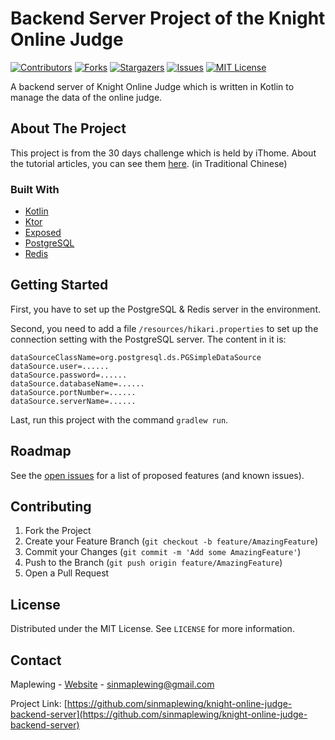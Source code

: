 <!-- PROJECT LOGO -->
# Backend Server Project of the Knight Online Judge 

<!-- PROJECT SHIELDS -->
[![Contributors][contributors-shield]][contributors-url]
[![Forks][forks-shield]][forks-url]
[![Stargazers][stars-shield]][stars-url]
[![Issues][issues-shield]][issues-url]
[![MIT License][license-shield]][license-url]


A backend server of Knight Online Judge which is written in Kotlin to manage the data of the online judge.

<!-- ABOUT THE PROJECT -->
## About The Project

This project is from the 30 days challenge which is held by iThome. About the tutorial articles, you can see them [here](https://ithelp.ithome.com.tw/articles/10233368). (in Traditional Chinese) 

### Built With
* [Kotlin](http://kotlinlang.org/)
* [Ktor](https://ktor.io)
* [Exposed](https://github.com/JetBrains/Exposed)
* [PostgreSQL](http://postgresql.org/)
* [Redis](http://redis.io)

<!-- GETTING STARTED -->
## Getting Started

First, you have to set up the PostgreSQL & Redis server in the environment.

Second, you need to add a file `/resources/hikari.properties` to set up the connection setting with the PostgreSQL server. The content in it is:

```
dataSourceClassName=org.postgresql.ds.PGSimpleDataSource
dataSource.user=......
dataSource.password=......
dataSource.databaseName=......
dataSource.portNumber=......
dataSource.serverName=......
```

Last, run this project with the command `gradlew run`.

<!-- ROADMAP -->
## Roadmap

See the [open issues](https://github.com/sinmaplewing/knight-online-judge-backend-server/issues) for a list of proposed features (and known issues).

<!-- CONTRIBUTING -->
## Contributing

1. Fork the Project
2. Create your Feature Branch (`git checkout -b feature/AmazingFeature`)
3. Commit your Changes (`git commit -m 'Add some AmazingFeature'`)
4. Push to the Branch (`git push origin feature/AmazingFeature`)
5. Open a Pull Request

<!-- LICENSE -->
## License

Distributed under the MIT License. See `LICENSE` for more information.

<!-- CONTACT -->
## Contact

Maplewing - [Website](https://knightzone.studio) - sinmaplewing@gmail.com

Project Link: [https://github.com/sinmaplewing/knight-online-judge-backend-server](https://github.com/sinmaplewing/knight-online-judge-backend-server)

<!-- MARKDOWN LINKS & IMAGES -->
<!-- https://www.markdownguide.org/basic-syntax/#reference-style-links -->
[contributors-shield]: https://img.shields.io/github/contributors/sinmaplewing/knight-online-judge-backend-server
[contributors-url]: https://github.com/sinmaplewing/knight-online-judge-backend-servergraphs/contributors
[forks-shield]: https://img.shields.io/github/forks/sinmaplewing/knight-online-judge-backend-server
[forks-url]: https://github.com/sinmaplewing/knight-online-judge-backend-server/network/members
[stars-shield]: https://img.shields.io/github/stars/sinmaplewing/game-project-dodge
[stars-url]: https://github.com/sinmaplewing/knight-online-judge-backend-server/stargazers
[issues-shield]: https://img.shields.io/github/issues/sinmaplewing/knight-online-judge-backend-server
[issues-url]: https://github.com/sinmaplewing/knight-online-judge-backend-server/issues
[license-shield]: https://img.shields.io/github/license/sinmaplewing/knight-online-judge-backend-server
[license-url]: https://github.com/sinmaplewing/knight-online-judge-backend-server/blob/master/LICENSE.txt